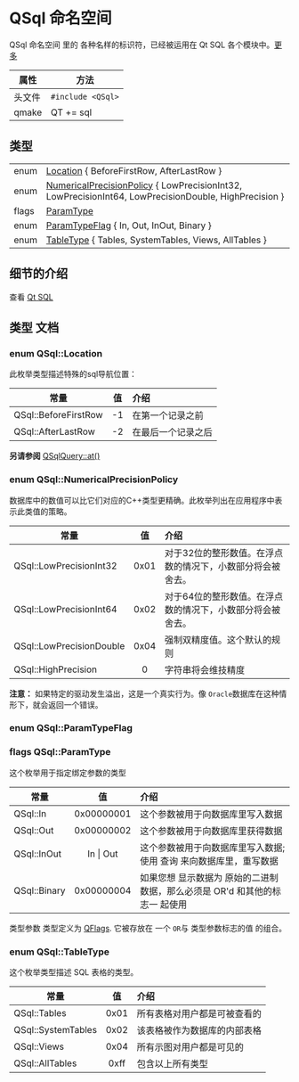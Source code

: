 #  QSql 命名空间

QSql 命名空间 里的 各种名样的标识符，已经被运用在 Qt SQL 各个模块中。[更多](https://doc.qt.io/qt-5/qsql.html#details)


| 属性   | 方法                                                         |
| ------ | ------------------------------------------------------------ |
| 头文件 | `#include <QSql>`                            |
| qmake  | QT += sql                                                |

## 类型

|||
|------|:------|
|enum	|[Location](QSql.md#enum-qsqllocation) { BeforeFirstRow, AfterLastRow }|
|enum	|[NumericalPrecisionPolicy](QSql.md#enum-qsqlnumericalprecisionpolicy) { LowPrecisionInt32, LowPrecisionInt64, LowPrecisionDouble, HighPrecision }|
|flags	|[ParamType](QSql.md#enum-qsqlparamtypeflag)|
|enum|	[ParamTypeFlag](QSql.md#flags-qsqlparamtype) { In, Out, InOut, Binary }|
|enum	|[TableType](QSql.md#enum-qsqltabletype) { Tables, SystemTables, Views, AllTables }|

## 细节的介绍
查看 [Qt SQL](https://doc.qt.io/qt-5/qtsql-index.html)

## 类型 文档

### enum QSql::Location

此枚举类型描述特殊的sql导航位置：

|  常量  | 值| 介绍|
|------|:------:|:------|
|QSql::BeforeFirstRow | -1 |在第一个记录之前|
|QSql::AfterLastRow	|-2|在最后一个记录之后|

**另请参阅** [QSqlQuery::at()](https://doc.qt.io/qt-5/qsqlquery.html#at)

### enum QSql::NumericalPrecisionPolicy

数据库中的数值可以比它们对应的C++类型更精确。此枚举列出在应用程序中表示此类值的策略。

|  常量  | 值| 介绍|
|------|:------:|:------|
|QSql::LowPrecisionInt32|0x01|对于32位的整形数值。在浮点数的情况下，小数部分将会被舍去。|
|QSql::LowPrecisionInt64|0x02|	对于64位的整形数值。在浮点数的情况下，小数部分将会被舍去。|
|QSql::LowPrecisionDouble|0x04	|强制双精度值。这个默认的规则|
|QSql::HighPrecision|0|字符串将会维技精度|

**注意：** 如果特定的驱动发生溢出，这是一个真实行为。像 `Oracle`数据库在这种情形下，就会返回一个错误。

### enum QSql::ParamTypeFlag
### flags QSql::ParamType
这个枚举用于指定绑定参数的类型

|  常量  | 值| 介绍|
|------|:------:|:------|
|QSql::In | 0x00000001 |这个参数被用于向数据库里写入数据|
|QSql::Out | 0x00000002 |这个参数被用于向数据库里获得数据|
|QSql::InOut | In \| Out|这个参数被用于向数据库里写入数据;使用 查询 来向数据库里，重写数据|
|QSql::Binary | 0x00000004|如果您想 显示数据为 原始的二进制数据，那么必须是 OR'd 和其他的标志一 起使用|

类型参数 类型定义为 [QFlags](https://doc.qt.io/qt-5/qflags.html)<ParamTypeFlag>.  它被存放在 一个 `OR`与  类型参数标志的值 的组合。

### enum QSql::TableType
这个枚举类型描述 SQL 表格的类型。

|  常量  | 值| 介绍|
|------|:------:|:------|
|QSql::Tables | 0x01 |所有表格对用户都是可被查看的|
|QSql::SystemTables | 0x02 |该表格被作为数据库的内部表格|
|QSql::Views | 0x04|所有示图对用户都是可见的|
|QSql::AllTables | 0xff|包含以上所有类型|
